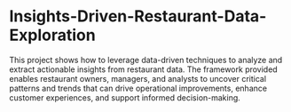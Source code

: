 # Insights-Driven-Restaurant-Data-Exploration
This project shows how to leverage data-driven techniques to analyze and extract actionable insights from restaurant data. The framework provided enables restaurant owners, managers, and analysts to uncover critical patterns and trends that can drive operational improvements, enhance customer experiences, and support informed decision-making. 
